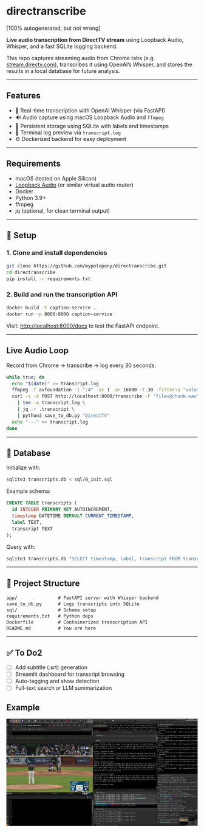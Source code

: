 # directranscribe

[100% autogenerated, but not wrong]

**Live audio transcription from DirectTV stream** using Loopback Audio, Whisper, and a fast SQLite logging backend.

This repo captures streaming audio from Chrome tabs (e.g. [stream.directv.com](https://stream.directv.com)), transcribes it using OpenAI’s Whisper, and stores the results in a local database for future analysis.

---

## Features

* 🧠 Real-time transcription with OpenAI Whisper (via FastAPI)
* 🔊 Audio capture using macOS Loopback Audio and `ffmpeg`
* 📝 Persistent storage using SQLite with labels and timestamps
* 🔦 Terminal log preview via `transcript.log`
* ⚙️ Dockerized backend for easy deployment

---

## Requirements

* macOS (tested on Apple Silicon)
* [Loopback Audio](https://rogueamoeba.com/loopback/) (or similar virtual audio router)
* Docker
* Python 3.9+
* ffmpeg
* jq (optional, for clean terminal output)

---

## 🚀 Setup

### 1. Clone and install dependencies

```bash
git clone https://github.com/mypolopony/directranscribe.git
cd directranscribe
pip install -r requirements.txt
```

### 2. Build and run the transcription API

```bash
docker build -t caption-service .
docker run -p 8000:8000 caption-service
```

Visit: [http://localhost:8000/docs](http://localhost:8000/docs) to test the FastAPI endpoint.

---

## Live Audio Loop

Record from Chrome → transcribe → log every 30 seconds:

```bash
while true; do
  echo "$(date)" >> transcript.log
  ffmpeg -f avfoundation -i ":4" -ac 1 -ar 16000 -t 30 -filter:a "volume=10dB" -y chunk.wav -loglevel quiet
  curl -s -X POST http://localhost:8000/transcribe -F "file=@chunk.wav" \
    | tee -a transcript.log \
    | jq -r .transcript \
    | python3 save_to_db.py "DirectTV"
  echo "---" >> transcript.log
done
```

---

## 💃️ Database

Initialize with:

```bash
sqlite3 transcripts.db < sql/0_init.sql
```

Example schema:

```sql
CREATE TABLE transcripts (
  id INTEGER PRIMARY KEY AUTOINCREMENT,
  timestamp DATETIME DEFAULT CURRENT_TIMESTAMP,
  label TEXT,
  transcript TEXT
);
```

Query with:

```bash
sqlite3 transcripts.db "SELECT timestamp, label, transcript FROM transcripts ORDER BY id DESC LIMIT 10;"
```

---

## 📂 Project Structure

```
app/               # FastAPI server with Whisper backend
save_to_db.py      # Logs transcripts into SQLite
sql/               # Schema setup
requirements.txt   # Python deps
Dockerfile         # Containerized transcription API
README.md          # You are here
```

---

## ✅ To Do2

* [ ] Add subtitle (.srt) generation
* [ ] Streamlit dashboard for transcript browsing
* [ ] Auto-tagging and show detection
* [ ] Full-text search or LLM summarization

## Example

![example](img/example.png)

